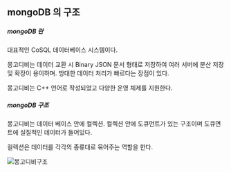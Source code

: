 ## mongoDB 의 구조

##### mongoDB 란 

대표적인 CoSQL 데이터베이스 시스템이다.

몽고디비는 데이터 교환 시 Binary JSON 문서 형태로 저장하여 여러 서버에 분산 저장 및 확장이 용이하며. 방대한 데이터 처리가 빠르다는 장점이 있다.

몽고디비는 C++ 언어로 작성되었고 다양한 운영 체제를 지원한다.



##### mongoDB 구조

몽고디비는 데이터 베이스 안에 컬렉션. 컬렉션 안에 도큐먼트가 있는 구조이며 도큐면트에 실질적인 데이터가 들어있다. 

컬렉션은 데이터를 각각의 종류대로 묶어주는 역할을 한다. 

![몽고디비구조](C:\Users\user\Desktop\몽고디비구조.png)

